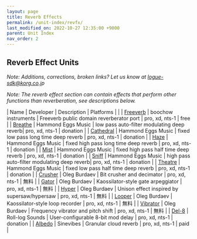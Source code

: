 ```yaml
---
layout: page
title: Reverb Effects
permalink: /unit-index/revfx/
last_modified_on: 2022-10-27 12:35:00 +9000
parent: Unit Index
nav_order: 2
---
```


## Reverb Effect Units

_Note: Additions, corrections, broken links? Let us know at logue-sdk@korg.co.jp_

_Note: The reverb effect section can contain effects that perform other functions than reverberation, see descriptions below._

| Name | Developer | Description | Platforms | |
| [Freeverb](https://github.com/boochow/freeverb-logue/releases) | boochow instruments | Freeverb public domain reverberator port | pro, xd, nts-1 | free |
| [Breathe](http://hammondeggsmusic.ca/logueplugins/breathe.html) | Hammond Eggs Music | low pass auto-filter modulating deep reverb| pro, xd, nts-1 | donation |
| [Cathedral](http://hammondeggsmusic.ca/logueplugins/cathedral.html) | Hammond Eggs Music | fixed low pass long time deep reverb | pro, xd, nts-1 | donation |
| [Haze](http://hammondeggsmusic.ca/logueplugins/cathedral.html) | Hammond Eggs Music | fixed high pass long time deep reverb | pro, xd, nts-1 | donation |
| [Mist](http://hammondeggsmusic.ca/logueplugins/cathedral.html) | Hammond Eggs Music | fixed high pass half time deep reverb | pro, xd, nts-1 | donation |
| [Sniff](http://hammondeggsmusic.ca/logueplugins/breathe.html) | Hammond Eggs Music | high pass auto-filter modulating deep reverb| pro, xd, nts-1 | donation |
| [Theatre](http://hammondeggsmusic.ca/logueplugins/cathedral.html) | Hammond Eggs Music | fixed low pass half time deep reverb | pro, xd, nts-1 | donation |
| [Crusher](https://github.com/dukesrg/logue-fx) | Oleg Burdaev | Bit crusher and decimator | pro, xd, nts-1 | 無料 |
| [Gator](https://github.com/dukesrg/logue-fx) | Oleg Burdaev | Kaossilator-style gate arpeggiator | pro, xd, nts-1 | 無料 |
| [Hyper](https://github.com/dukesrg/logue-fx) | Oleg Burdaev | Unison effect inspired by supersaw/hypersaw | pro, xd, nts-1 | 無料 |
| [Looper](https://github.com/dukesrg/logue-fx) | Oleg Burdaev | Kaossilator-style loop recorder | pro, xd, nts-1 | 無料 |
| [Vibrator](https://github.com/dukesrg/logue-fx) | Oleg Burdaev | Frequency vibrator and pitch shift | pro, xd, nts-1 | 無料 |
| [Del-8](https://gum.co/logueMill_del_8) | Roll-log Sounds | User-configurable 8-bit mod delay | pro, xd, nts-1 | donation |
| [Albedo](https://www.sinevibes.com/korgalbedo/) | Sinevibes | Granular cloud reverb | pro, xd, nts-1 | paid |

